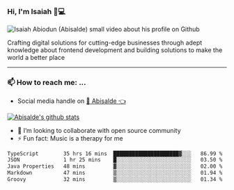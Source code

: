 ### Hi, I'm Isaiah 🌻💻

<img src="https://res.cloudinary.com/abisalde/image/upload/c_scale,h_311,w_816/v1616039512/Abisalde_github.gif" alt="Isaiah Abiodun (Abisalde) small video about his profile on Github">

Crafting digital solutions for cutting-edge businesses through adept knowledge about frontend development and building solutions to make the world a better place
<hr>

### 📫 How to reach me: ...
- Social media handle on <a href="https://twitter.com/abisalde">🔔  Abisalde   👈</a>


[![Abisalde's github stats](https://github-readme-stats.vercel.app/api?username=abisalde)](https://github.com/abisalde/github-readme-stats)

- 👯 I’m looking to collaborate with open source community
- ⚡ Fun fact: Music is a therapy for me


<!--
**abisalde/Abisalde** is a ✨ _special_ ✨ repository because its `README.md` (this file) appears on your GitHub profile.

Here are some ideas to get you started:


- 👯 I’m looking to collaborate with open source community
- 🤔 I’m looking for help with ...
- 💬 Ask me about ...
- 📫 How to reach me: ...
- 😄 Pronouns: ...
- ⚡ Fun fact: ...
-->

<!--START_SECTION:waka-->

```txt
TypeScript        35 hrs 16 mins  █████████████████████▓░░░   86.99 %
JSON              1 hr 25 mins    █░░░░░░░░░░░░░░░░░░░░░░░░   03.50 %
Java Properties   48 mins         ▓░░░░░░░░░░░░░░░░░░░░░░░░   02.00 %
Markdown          47 mins         ▒░░░░░░░░░░░░░░░░░░░░░░░░   01.94 %
Groovy            32 mins         ▒░░░░░░░░░░░░░░░░░░░░░░░░   01.34 %
```

<!--END_SECTION:waka-->

